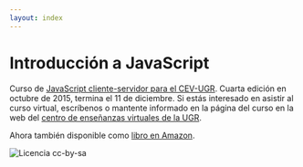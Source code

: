 ```yaml
---
layout: index
---
```


Introducción a JavaScript
========

Curso de
[JavaScript cliente-servidor para el CEV-UGR](http://cevug.ugr.es/javascript). Cuarta edición en octubre de 2015, termina el 11 de diciembre. Si estás interesado en asistir al curso virtual, escríbenos o mantente informado en la página del curso en la web del [centro de enseñanzas virtuales de la UGR](http://cevug.ugr.es/javascript/).

Ahora también disponible como [libro en Amazon](https://www.amazon.es/dp/B00HXL8QA0?tag=atalaya-21&camp=3634&creative=24822&linkCode=as4&creativeASIN=B00HXL8QA0&adid=1CR706WQ1340FXERHCDH&).

![Licencia cc-by-sa](http://es.creativecommons.org/blog/wp-content/uploads/2013/04/by-sa_petit.png)
